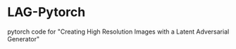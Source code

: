 # LAG-Pytorch
pytorch code for "Creating High Resolution Images with a Latent Adversarial Generator"
